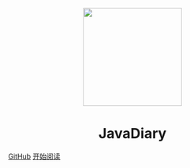 <p align="center">
<img src="https://cdn.jsdelivr.net/gh/youthlql/lqlp@v1.0.0/blog/favicon.png" width="200" height="200"/>
</p>



<h1 align="center">JavaDiary</h1>

[GitHub](<https://github.com/codedawn/diary>)
[开始阅读](#Java)

